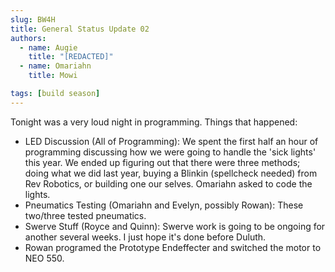 ```yaml
---
slug: BW4H
title: General Status Update 02
authors:
  - name: Augie
    title: "[REDACTED]"
  - name: Omariahn
    title: Mowi

tags: [build season]
---
```


Tonight was a very loud night in programming. Things that happened:

* LED Discussion (All of Programming): We spent the first half an hour of programming discussing how we were going to handle the 'sick lights' this year. We ended up figuring out that there were three methods; doing what we did last year, buying a Blinkin (spellcheck needed) from Rev Robotics, or building one our selves. Omariahn asked to code the lights.
* Pneumatics Testing (Omariahn and Evelyn, possibly Rowan): These two/three tested pneumatics.
* Swerve Stuff (Royce and Quinn): Swerve work is going to be ongoing for another several weeks. I just hope it's done before Duluth.
* Rowan programed the Prototype Endeffecter and switched the motor to NEO 550.